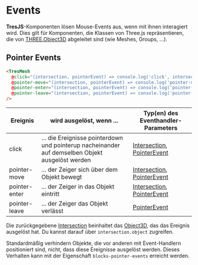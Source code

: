 # Events

**TresJS**-Komponenten lösen Mouse-Events aus, wenn mit ihnen interagiert wird. Dies gilt für Komponenten, die Klassen von Three.js repräsentieren, die von [THREE.Object3D](https://threejs.org/docs/index.html?q=object#api/en/core/Object3D) abgeleitet sind (wie Meshes, Groups, ...).

<StackBlitzEmbed project-id="tresjs-events" />

## Pointer Events

```html
<TresMesh
  @click="(intersection, pointerEvent) => console.log('click', intersection, pointerEvent)"
  @pointer-move="(intersection, pointerEvent) => console.log('pointer-move', intersection, pointerEvent)"
  @pointer-enter="(intersection, pointerEvent) => console.log('pointer-enter', intersection, pointerEvent)"
  @pointer-leave="(intersection, pointerEvent) => console.log('pointer-leave', pointerEvent)"
/>
```

| Ereignis      | wird ausgelöst, wenn ...                                                         | Typ(en) des Eventhandler-Parameters                                                                                                                                |
| ------------- | --------------------------------------------------------------------------------- | ------------------------------------------------------------------------------------------------------------------------------------------------------------------- |
| click         | ... die Ereignisse pointerdown und pointerup nacheinander auf demselben Objekt ausgelöst werden | [Intersection](https://github.com/DefinitelyTyped/DefinitelyTyped/blob/master/types/three/src/core/Raycaster.d.ts#L16), [PointerEvent](https://developer.mozilla.org/de/docs/Web/API/PointerEvent) |
| pointer-move  | ... der Zeiger sich über dem Objekt bewegt                                         | [Intersection](https://github.com/DefinitelyTyped/DefinitelyTyped/blob/master/types/three/src/core/Raycaster.d.ts#L16), [PointerEvent](https://developer.mozilla.org/de/docs/Web/API/PointerEvent) |
| pointer-enter | ... der Zeiger in das Objekt eintritt                                              | [Intersection](https://github.com/DefinitelyTyped/DefinitelyTyped/blob/master/types/three/src/core/Raycaster.d.ts#L16), [PointerEvent](https://developer.mozilla.org/de/docs/Web/API/PointerEvent) |
| pointer-leave | ... der Zeiger das Objekt verlässt                                                 | [PointerEvent](https://developer.mozilla.org/de/docs/Web/API/PointerEvent)                                                                                          |

Die zurückgegebene [Intersection](https://github.com/DefinitelyTyped/DefinitelyTyped/blob/master/types/three/src/core/Raycaster.d.ts#L16) beinhaltet das [Object3D](https://threejs.org/docs/index.html?q=object#api/en/core/Object3D), das das Ereignis ausgelöst hat. Du kannst darauf über `intersection.object` zugreifen.

Standardmäßig verhindern Objekte, die vor anderen mit Event-Handlern positioniert sind, nicht, dass diese Ereignisse ausgelöst werden. Dieses Verhalten kann mit der Eigenschaft `blocks-pointer-events` erreicht werden.
